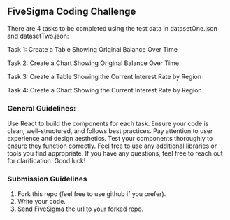 ## FiveSigma Coding Challenge

There are 4 tasks to be completed using the test data in datasetOne.json and datasetTwo.json:

Task 1: Create a Table Showing Original Balance Over Time

Task 2: Create a Chart Showing Original Balance Over Time

Task 3: Create a Table Showing the Current Interest Rate by Region

Task 4: Create a Chart Showing the Current Interest Rate by Region

### General Guidelines:

Use React to build the components for each task.
Ensure your code is clean, well-structured, and follows best practices.
Pay attention to user experience and design aesthetics.
Test your components thoroughly to ensure they function correctly.
Feel free to use any additional libraries or tools you find appropriate.
If you have any questions, feel free to reach out for clarification. Good luck!

### Submission Guidelines
1. Fork this repo (feel free to use github if you prefer).
2. Write your code.
3. Send FiveSigma the url to your forked repo.
